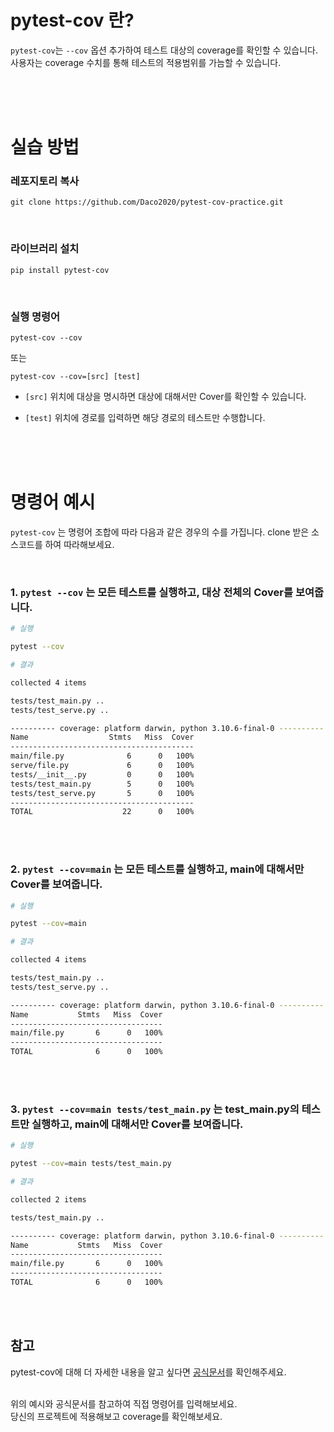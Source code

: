 
# pytest-cov 란?

`pytest-cov`는 `--cov` 옵션 추가하여 테스트 대상의 coverage를 확인할 수 있습니다. 사용자는 coverage 수치를 통해 테스트의 적용범위를 가늠할 수 있습니다.

<br><br><br>


# 실습 방법 


### 레포지토리 복사
```
git clone https://github.com/Daco2020/pytest-cov-practice.git
```

<br>

### 라이브러리 설치
```
pip install pytest-cov
```

<br>

### 실행 명령어
```
pytest-cov --cov
```
또는
```
pytest-cov --cov=[src] [test]
```

- `[src]` 위치에 대상을 명시하면 대상에 대해서만 Cover를 확인할 수 있습니다. 

- `[test]` 위치에 경로를 입력하면 해당 경로의 테스트만 수행합니다.


<br><br><br>

# 명령어 예시

`pytest-cov` 는 명령어 조합에 따라 다음과 같은 경우의 수를 가집니다. clone 받은 소스코드를 하여 따라해보세요.

<br>

### 1. `pytest --cov` 는 모든 테스트를 실행하고, 대상 전체의 Cover를 보여줍니다.
```sh
# 실행

pytest --cov
```
```sh
# 결과

collected 4 items

tests/test_main.py .. 
tests/test_serve.py ..  

---------- coverage: platform darwin, python 3.10.6-final-0 ----------
Name                  Stmts   Miss  Cover
-----------------------------------------
main/file.py              6      0   100%
serve/file.py             6      0   100%
tests/__init__.py         0      0   100%
tests/test_main.py        5      0   100%
tests/test_serve.py       5      0   100%
-----------------------------------------
TOTAL                    22      0   100%
```

<br><br>


### 2. `pytest --cov=main` 는 모든 테스트를 실행하고, main에 대해서만 Cover를 보여줍니다.
```sh
# 실행

pytest --cov=main
```
```sh
# 결과

collected 4 items

tests/test_main.py ..
tests/test_serve.py ..

---------- coverage: platform darwin, python 3.10.6-final-0 ----------
Name           Stmts   Miss  Cover
----------------------------------
main/file.py       6      0   100%
----------------------------------
TOTAL              6      0   100%

```

<br><br>


### 3. `pytest --cov=main tests/test_main.py` 는 test_main.py의 테스트만 실행하고, main에 대해서만 Cover를 보여줍니다.
```sh
# 실행

pytest --cov=main tests/test_main.py
```
```sh
# 결과

collected 2 items                          

tests/test_main.py ..

---------- coverage: platform darwin, python 3.10.6-final-0 ----------
Name           Stmts   Miss  Cover
----------------------------------
main/file.py       6      0   100%
----------------------------------
TOTAL              6      0   100%


```


<br><br>

## 참고
pytest-cov에 대해 더 자세한 내용을 알고 싶다면 [공식문서](https://pytest-cov.readthedocs.io/en/latest/)를 확인해주세요.
<br><br>

위의 예시와 공식문서를 참고하여 직접 명령어를 입력해보세요.<br>
당신의 프로젝트에 적용해보고 coverage를 확인해보세요.

